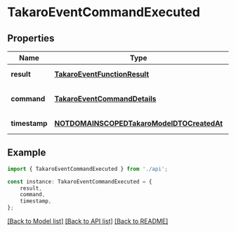 # TakaroEventCommandExecuted


## Properties

Name | Type | Description | Notes
------------ | ------------- | ------------- | -------------
**result** | [**TakaroEventFunctionResult**](TakaroEventFunctionResult.md) |  | [default to undefined]
**command** | [**TakaroEventCommandDetails**](TakaroEventCommandDetails.md) |  | [optional] [default to undefined]
**timestamp** | [**NOTDOMAINSCOPEDTakaroModelDTOCreatedAt**](NOTDOMAINSCOPEDTakaroModelDTOCreatedAt.md) |  | [default to undefined]

## Example

```typescript
import { TakaroEventCommandExecuted } from './api';

const instance: TakaroEventCommandExecuted = {
    result,
    command,
    timestamp,
};
```

[[Back to Model list]](../README.md#documentation-for-models) [[Back to API list]](../README.md#documentation-for-api-endpoints) [[Back to README]](../README.md)
